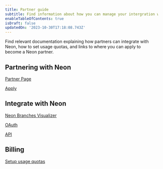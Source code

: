 ```yaml
---
title: Partner guide
subtitle: Find information about how you can manage your intergration with Neon
enableTableOfContents: true
isDraft: false
updatedOn: '2023-10-30T17:18:08.743Z'
---
```


Find relevant documentation explaining how partners can integrate with Neon, how to set usage quotas, and links to where you can apply to become a Neon partner.

## Partnering with Neon
<DetailIconCards>

<a href="https://neon.tech/partners" description="Discover how Neon can reduce your compute to zero when not in use" icon="hourglass">Partner Page</a>

<a href="https://neon.tech/partners#partners-apply" description="Request partnership online" icon="setup">Apply</a>

</DetailIconCards>

## Integrate with Neon

<DetailIconCards>
<a href="https://github.com/neondatabase/neon-branches-visualizer" description="A Neon branching visualizer app showcasing how to build an OAuth integration with Neon" icon="github">Neon Branches Visualizer</a>
</DetailIconCards>

<DetailIconCards>

<a href="/docs/introduction/auto-suspend" description="Integrate with Neon using OAuth" icon="hourglass">OAuth</a>

<a href="/docs/guides/autoscaling-guide" description="API [intro](docs/guides/partner-intro)" icon="setup">API</a>

</DetailIconCards>

## Billing

<DetailIconCards>

<a href="/docs/guides/autoscaling-guide" description="Use the API to configure billing quotas for your customers" icon="setup">Setup usage quotas</a>

</DetailIconCards>
